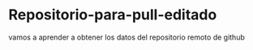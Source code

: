 # Repositorio-para-pull-editado
vamos a aprender a obtener los datos del repositorio remoto de github
